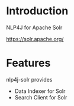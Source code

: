 # Introduction 

NLP4J for Apache Solr

https://solr.apache.org/


# Features

nlp4j-solr provides
- Data Indexer for Solr
- Search Client for Solr


